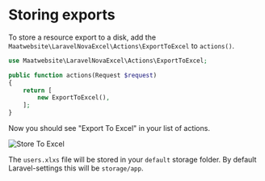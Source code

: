 # Storing exports

To store a resource export to a disk, add the `Maatwebsite\LaravelNovaExcel\Actions\ExportToExcel` to `actions()`.

```php
use Maatwebsite\LaravelNovaExcel\Actions\ExportToExcel;

public function actions(Request $request)
{
    return [
        new ExportToExcel(),
    ];
}
```

Now you should see "Export To Excel" in your list of actions.

![Store To Excel](https://user-images.githubusercontent.com/7728097/44626423-4664f500-a91c-11e8-88ee-0bafa2a00260.png)

The `users.xlxs` file will be stored in your `default` storage folder. By default Laravel-settings this will be `storage/app`.